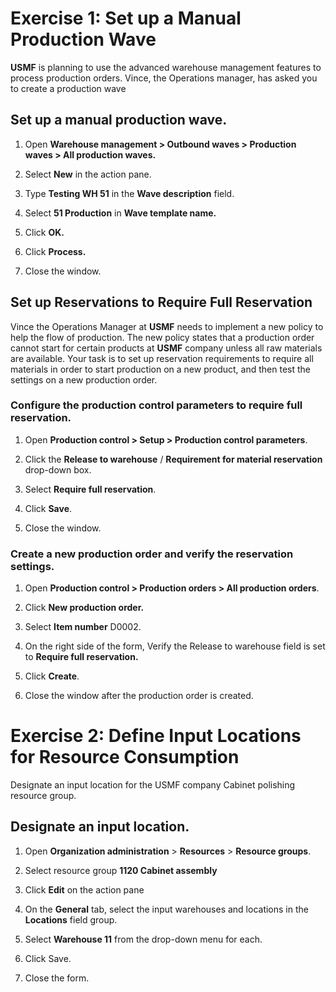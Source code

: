 Exercise 1: Set up a Manual Production Wave
===========================================

**USMF** is planning to use the advanced warehouse management features to
process production orders. Vince, the Operations manager, has asked you to
create a production wave

Set up a manual production wave.
--------------------------------

1.  Open **Warehouse management \> Outbound waves \> Production waves \> All
    production waves.**

2.  Select **New** in the action pane.

3.  Type **Testing WH 51** in the **Wave description** field.

4.  Select **51 Production** in **Wave template name.**

5.  Click **OK.**

6.  Click **Process.**

7.  Close the window.

Set up Reservations to Require Full Reservation
-----------------------------------------------

Vince the Operations Manager at **USMF** needs to implement a new policy to help
the flow of production. The new policy states that a production order cannot
start for certain products at **USMF** company unless all raw materials are
available. Your task is to set up reservation requirements to require all
materials in order to start production on a new product, and then test the
settings on a new production order.

### Configure the production control parameters to require full reservation.

1.  Open **Production control \> Setup \> Production control parameters**.

2.  Click the **Release to warehouse** / **Requirement for material
    reservation** drop-down box.

3.  Select **Require full reservation**.

4.  Click **Save**.

5.  Close the window.

### Create a new production order and verify the reservation settings.

1.  Open **Production control \> Production orders \> All production orders**.

2.  Click **New production order.**

3.  Select **Item number** D0002.

4.  On the right side of the form, Verify the Release to warehouse field is set
    to **Require full reservation.**

5.  Click **Create**.

6.  Close the window after the production order is created.

Exercise 2: Define Input Locations for Resource Consumption
===========================================================

Designate an input location for the USMF company Cabinet polishing resource
group.

Designate an input location.
----------------------------

1.  Open **Organization administration** \> **Resources** \> **Resource
    groups**.

2.  Select resource group **1120 Cabinet assembly**

3.  Click **Edit** on the action pane

4.  On the **General** tab, select the input warehouses and locations in the
    **Locations** field group.

5.  Select **Warehouse 11** from the drop-down menu for each.

6.  Click Save.

7.  Close the form.
